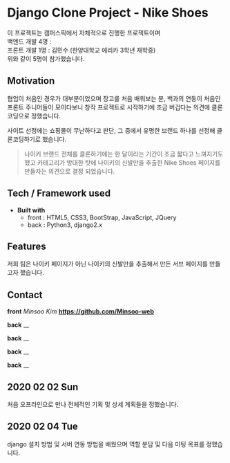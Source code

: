# Django Clone Project - Nike Shoes

이 프로젝트는 캠퍼스픽에서 자체적으로 진행한 프로젝트이며<br/>백엔드 개발 4명 :<br/>프론트 개발 1명 : 김민수 (한양대학교 에리카 3학년 재학중)<br/>위와 같이 5명이 참가했습니다.

## Motivation

협업이 처음인 경우가 대부분이었으며 장고를 처음 배워보는 분, 백과의 연동이 처음인 프론트 주니어들이 모이다보니
창작 프로젝트로 시작하기에 조금 버겁다는 의견에 클론코딩으로 정했습니다.

사이트 선정에는 쇼핑몰이 무난하다고 판단, 그 중에서 유명한 브랜드 하나를 선정해 클론코딩하기로 했습니다.

> 나이키 브랜드 전체를 클론하기에는 한 달이라는 기간이 조금 짧다고 느껴지기도 했고 카테고리가 방대한 탓에
> 나이키의 신발만을 추출한 Nike Shoes 페이지를 만들자는 의견으로 결정 되었습니다.

## Tech / Framework used

- **Built with**
  - front : HTML5, CSS3, BootStrap, JavaScript, JQuery
  - back : Python3, django2.x

## Features

저희 팀은 나이키 페이지가 아닌
나이키의 신발만을 추출해서 만든 서브 페이지를 만들고자 했습니다.

## Contact

**front** _Minsoo Kim_
**https://github.com/Minsoo-web**

**back** \_\_

**back** \_\_

**back** \_\_

**back** \_\_

## 2020 02 02 Sun

처음 오프라인으로 만나 전체적인 기획 및 상세 계획들을 정했습니다.

## 2020 02 04 Tue

django 설치 방법 및 서버 연동 방법을 배웠으며
역할 분담 및 다음 미팅 목표를 정했습니다.

